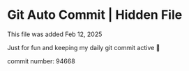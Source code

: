 # Git Auto Commit | Hidden File

This file was added Feb 12, 2025

Just for fun and keeping my daily git commit active 🤪

commit number: 94668
